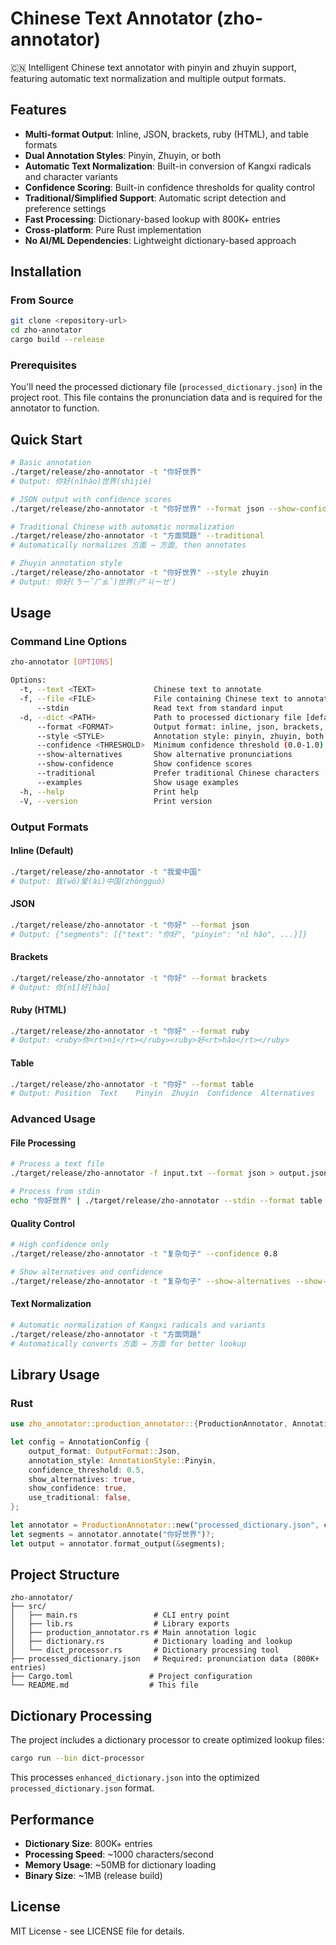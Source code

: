 # Chinese Text Annotator (zho-annotator)

🇨🇳 Intelligent Chinese text annotator with pinyin and zhuyin support, featuring automatic text normalization and multiple output formats.

## Features

- **Multi-format Output**: Inline, JSON, brackets, ruby (HTML), and table formats
- **Dual Annotation Styles**: Pinyin, Zhuyin, or both
- **Automatic Text Normalization**: Built-in conversion of Kangxi radicals and character variants
- **Confidence Scoring**: Built-in confidence thresholds for quality control
- **Traditional/Simplified Support**: Automatic script detection and preference settings
- **Fast Processing**: Dictionary-based lookup with 800K+ entries
- **Cross-platform**: Pure Rust implementation
- **No AI/ML Dependencies**: Lightweight dictionary-based approach

## Installation

### From Source
```bash
git clone <repository-url>
cd zho-annotator
cargo build --release
```

### Prerequisites
You'll need the processed dictionary file (`processed_dictionary.json`) in the project root. This file contains the pronunciation data and is required for the annotator to function.

## Quick Start

```bash
# Basic annotation
./target/release/zho-annotator -t "你好世界"
# Output: 你好(nǐhǎo)世界(shìjiè)

# JSON output with confidence scores
./target/release/zho-annotator -t "你好世界" --format json --show-confidence

# Traditional Chinese with automatic normalization
./target/release/zho-annotator -t "⽅⾯問題" --traditional
# Automatically normalizes ⽅⾯ → 方面, then annotates

# Zhuyin annotation style
./target/release/zho-annotator -t "你好世界" --style zhuyin
# Output: 你好(ㄋㄧˇㄏㄠˇ)世界(ㄕˋㄐㄧㄝˋ)
```

## Usage

### Command Line Options

```bash
zho-annotator [OPTIONS]

Options:
  -t, --text <TEXT>             Chinese text to annotate
  -f, --file <FILE>             File containing Chinese text to annotate
      --stdin                   Read text from standard input
  -d, --dict <PATH>             Path to processed dictionary file [default: processed_dictionary.json]
      --format <FORMAT>         Output format: inline, json, brackets, ruby, table [default: inline]
      --style <STYLE>           Annotation style: pinyin, zhuyin, both [default: pinyin]
      --confidence <THRESHOLD>  Minimum confidence threshold (0.0-1.0) [default: 0.3]
      --show-alternatives       Show alternative pronunciations
      --show-confidence         Show confidence scores
      --traditional             Prefer traditional Chinese characters
      --examples                Show usage examples
  -h, --help                    Print help
  -V, --version                 Print version
```

### Output Formats

#### Inline (Default)
```bash
./target/release/zho-annotator -t "我爱中国"
# Output: 我(wǒ)爱(ài)中国(zhōngguó)
```

#### JSON
```bash
./target/release/zho-annotator -t "你好" --format json
# Output: {"segments": [{"text": "你好", "pinyin": "nǐ hǎo", ...}]}
```

#### Brackets
```bash
./target/release/zho-annotator -t "你好" --format brackets
# Output: 你[nǐ]好[hǎo]
```

#### Ruby (HTML)
```bash
./target/release/zho-annotator -t "你好" --format ruby
# Output: <ruby>你<rt>nǐ</rt></ruby><ruby>好<rt>hǎo</rt></ruby>
```

#### Table
```bash
./target/release/zho-annotator -t "你好" --format table
# Output: Position	Text	Pinyin	Zhuyin	Confidence	Alternatives
```

### Advanced Usage

#### File Processing
```bash
# Process a text file
./target/release/zho-annotator -f input.txt --format json > output.json

# Process from stdin
echo "你好世界" | ./target/release/zho-annotator --stdin --format table
```

#### Quality Control
```bash
# High confidence only
./target/release/zho-annotator -t "复杂句子" --confidence 0.8

# Show alternatives and confidence
./target/release/zho-annotator -t "复杂句子" --show-alternatives --show-confidence
```

#### Text Normalization
```bash
# Automatic normalization of Kangxi radicals and variants
./target/release/zho-annotator -t "⽅⾯問題"
# Automatically converts ⽅⾯ → 方面 for better lookup
```

## Library Usage

### Rust
```rust
use zho_annotator::production_annotator::{ProductionAnnotator, AnnotationConfig, OutputFormat, AnnotationStyle};

let config = AnnotationConfig {
    output_format: OutputFormat::Json,
    annotation_style: AnnotationStyle::Pinyin,
    confidence_threshold: 0.5,
    show_alternatives: true,
    show_confidence: true,
    use_traditional: false,
};

let annotator = ProductionAnnotator::new("processed_dictionary.json", config)?;
let segments = annotator.annotate("你好世界")?;
let output = annotator.format_output(&segments);
```

## Project Structure

```
zho-annotator/
├── src/
│   ├── main.rs                 # CLI entry point
│   ├── lib.rs                  # Library exports
│   ├── production_annotator.rs # Main annotation logic
│   ├── dictionary.rs           # Dictionary loading and lookup
│   └── dict_processor.rs       # Dictionary processing tool
├── processed_dictionary.json   # Required: pronunciation data (800K+ entries)
├── Cargo.toml                 # Project configuration
└── README.md                  # This file
```

## Dictionary Processing

The project includes a dictionary processor to create optimized lookup files:

```bash
cargo run --bin dict-processor
```

This processes `enhanced_dictionary.json` into the optimized `processed_dictionary.json` format.

## Performance

- **Dictionary Size**: 800K+ entries
- **Processing Speed**: ~1000 characters/second
- **Memory Usage**: ~50MB for dictionary loading
- **Binary Size**: ~1MB (release build)

## License

MIT License - see LICENSE file for details.
